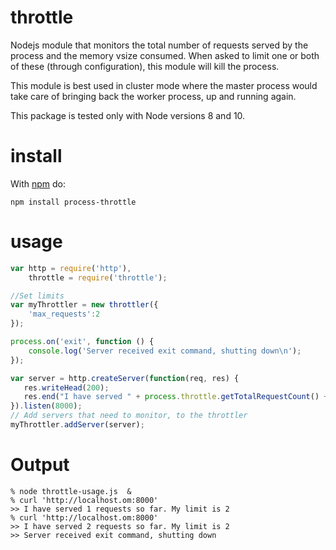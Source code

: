 # throttle

Nodejs module that monitors the total number of requests served by the process and the memory vsize consumed.
When asked to limit one or both of these (through configuration), this module will kill the process.

This module is best used in cluster mode where the master process would take care of bringing back the worker process,
up and running again.

This package is tested only with Node versions 8 and 10.

# install

With [npm](http://npmjs.org) do:

```
npm install process-throttle
```

# usage
```js
var http = require('http'),
    throttle = require('throttle');

//Set limits
var myThrottler = new throttler({
    'max_requests':2 
});

process.on('exit', function () {
    console.log('Server received exit command, shutting down\n');
});

var server = http.createServer(function(req, res) {
   res.writeHead(200);
   res.end("I have served " + process.throttle.getTotalRequestCount() + " requests so far. My limit is " + max_requests + "\n");
}).listen(8000);
// Add servers that need to monitor, to the throttler
myThrottler.addServer(server);


```

# Output

```
% node throttle-usage.js  &
% curl 'http://localhost.om:8000'
>> I have served 1 requests so far. My limit is 2
% curl 'http://localhost.om:8000'
>> I have served 2 requests so far. My limit is 2
>> Server received exit command, shutting down
```
